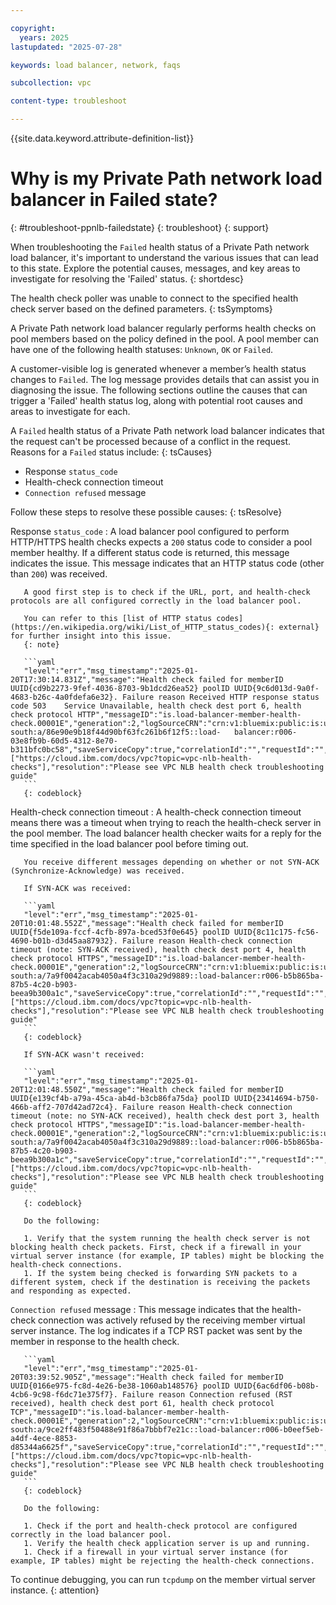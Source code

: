 ```yaml
---

copyright:
  years: 2025
lastupdated: "2025-07-28"

keywords: load balancer, network, faqs

subcollection: vpc

content-type: troubleshoot

---
```


{{site.data.keyword.attribute-definition-list}}

# Why is my Private Path network load balancer in Failed state?
{: #troubleshoot-ppnlb-failedstate}
{: troubleshoot}
{: support}

When troubleshooting the `Failed` health status of a Private Path network load balancer, it's important to understand the various issues that can lead to this state. Explore the potential causes, messages, and key areas to investigate for resolving the 'Failed' status.
{: shortdesc}

The health check poller was unable to connect to the specified health check server based on the defined parameters.
{: tsSymptoms}

A Private Path network load balancer regularly performs health checks on pool members based on the policy defined in the pool. A pool member can have one of the following health statuses: `Unknown`, `OK` or `Failed`. 

A customer-visible log is generated whenever a member’s health status changes to `Failed`. The log message provides details that can assist you in diagnosing the issue. The following sections outline the causes that can trigger a 'Failed' health status log, along with potential root causes and areas to investigate for each.

A `Failed` health status of a Private Path network load balancer indicates that the request can't be processed because of a conflict in the request. Reasons for a `Failed` status include:
{: tsCauses}

* Response `status_code`
* Health-check connection timeout
* `Connection refused` message

Follow these steps to resolve these possible causes:
{: tsResolve}

   Response `status_code`
   :   A load balancer pool configured to perform HTTP/HTTPS health checks expects a `200` status code to consider a pool member healthy. If a different status code is returned, this message indicates the issue. This message indicates that an HTTP status code (other than `200`) was received. 
   
       A good first step is to check if the URL, port, and health-check protocols are all configured correctly in the load balancer pool.

       You can refer to this [list of HTTP status codes](https://en.wikipedia.org/wiki/List_of_HTTP_status_codes){: external} for further insight into this issue.
       {: note}

       ```yaml
       "level":"err","msg_timestamp":"2025-01-20T17:30:14.831Z","message":"Health check failed for memberID UUID{cd9b2273-9fef-4036-8703-9b1dcd26ea52} poolID UUID{9c6d013d-9a0f-4683-b26c-4a0fdefa6e32}. Failure reason Received HTTP response status code 503    Service Unavailable, health check dest port 6, health check protocol HTTP","messageID":"is.load-balancer-member-health-check.00001E","generation":2,"logSourceCRN":"crn:v1:bluemix:public:is:us-south:a/86e90e9b18f44d90bf63fc261b6f12f5::load-   balancer:r006-03e8fb9b-60d5-4312-8e70-b311bfc0bc58","saveServiceCopy":true,"correlationId":"","requestId":"","documentsURL":["https://cloud.ibm.com/docs/vpc?topic=vpc-nlb-health-checks"],"resolution":"Please see VPC NLB health check troubleshooting    guide"
       ```
       {: codeblock}

   Health-check connection timeout
   :   A health-check connection timeout means there was a timeout when trying to reach the health-check server in the pool member. The load balancer health checker waits for a reply for the time specified in the load balancer pool before timing out.

       You receive different messages depending on whether or not SYN-ACK (Synchronize-Acknowledge) was received. 

       If SYN-ACK was received:

       ```yaml
       "level":"err","msg_timestamp":"2025-01-20T10:01:48.552Z","message":"Health check failed for memberID UUID{f5de109a-fccf-4cfb-897a-bced53f0e645} poolID UUID{8c11c175-fc56-4690-b01b-d3d45aa87932}. Failure reason Health-check connection timeout (note: SYN-ACK received), health check dest port 4, health check protocol HTTPS","messageID":"is.load-balancer-member-health-check.00001E","generation":2,"logSourceCRN":"crn:v1:bluemix:public:is:us-south:a/7a9f0042acab4050a4f3c310a29d9889::load-balancer:r006-b5b865ba-87b5-4c20-b903-beea9b300a1c","saveServiceCopy":true,"correlationId":"","requestId":"","documentsURL":["https://cloud.ibm.com/docs/vpc?topic=vpc-nlb-health-checks"],"resolution":"Please see VPC NLB health check troubleshooting guide"
       ```
       {: codeblock}

       If SYN-ACK wasn't received:

       ```yaml
       "level":"err","msg_timestamp":"2025-01-20T12:01:48.550Z","message":"Health check failed for memberID UUID{e139cf4b-a79a-45ca-ab4d-b3cb86fa75da} poolID UUID{23414694-b750-466b-aff2-707d42ad72c4}. Failure reason Health-check connection timeout (note: no SYN-ACK received), health check dest port 3, health check protocol HTTPS","messageID":"is.load-balancer-member-health-check.00001E","generation":2,"logSourceCRN":"crn:v1:bluemix:public:is:us-south:a/7a9f0042acab4050a4f3c310a29d9889::load-balancer:r006-b5b865ba-87b5-4c20-b903-beea9b300a1c","saveServiceCopy":true,"correlationId":"","requestId":"","documentsURL":["https://cloud.ibm.com/docs/vpc?topic=vpc-nlb-health-checks"],"resolution":"Please see VPC NLB health check troubleshooting guide"
       ```
       {: codeblock}
       
       Do the following:

       1. Verify that the system running the health check server is not blocking health check packets. First, check if a firewall in your virtual server instance (for example, IP tables) might be blocking the health-check connections. 
       1. If the system being checked is forwarding SYN packets to a different system, check if the destination is receiving the packets and responding as expected.

   `Connection refused` message
   :   This message indicates that the health-check connection was actively refused by the receiving member virtual server instance. The log indicates if a TCP RST packet was sent by the member in response to the health check.

       ```yaml
       "level":"err","msg_timestamp":"2025-01-20T03:39:52.905Z","message":"Health check failed for memberID UUID{0166e975-fc8d-4e26-be38-1060ab148576} poolID UUID{6ac6df06-b08b-4cb6-9c98-f6dc71e375f7}. Failure reason Connection refused (RST received), health check dest port 61, health check protocol TCP","messageID":"is.load-balancer-member-health-check.00001E","generation":2,"logSourceCRN":"crn:v1:bluemix:public:is:us-south:a/9ce2ff483f50488e91f86a7bbbf7e21c::load-balancer:r006-b0eef5eb-a4df-4ece-8853-d85344a6625f","saveServiceCopy":true,"correlationId":"","requestId":"","documentsURL":["https://cloud.ibm.com/docs/vpc?topic=vpc-nlb-health-checks"],"resolution":"Please see VPC NLB health check troubleshooting guide"
       ```
       {: codeblock}

       Do the following:

       1. Check if the port and health-check protocol are configured correctly in the load balancer pool.
       1. Verify the health check application server is up and running. 
       1. Check if a firewall in your virtual server instance (for example, IP tables) might be rejecting the health-check connections.

To continue debugging, you can run `tcpdump` on the member virtual server instance.
{: attention}
